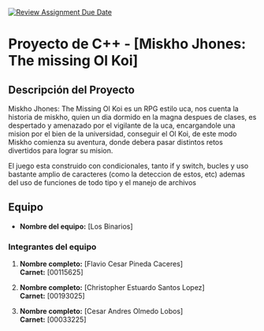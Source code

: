 [![Review Assignment Due Date](https://classroom.github.com/assets/deadline-readme-button-22041afd0340ce965d47ae6ef1cefeee28c7c493a6346c4f15d667ab976d596c.svg)](https://classroom.github.com/a/mi1WNrHU)
# Proyecto de C++ - [Miskho Jhones: The missing Ol Koi]

## Descripción del Proyecto

Miskho Jhones: The Missing Ol Koi es un RPG estilo uca, nos cuenta la historia de miskho, quien un dia dormido en la magna despues
de clases, es despertado y amenazado por el vigilante de la uca, encargandole una mision por el bien de la universidad,
conseguir el Ol Koi, de este modo Miskho comienza su aventura, donde debera pasar distintos retos divertidos para lograr
su mision.

El juego esta construido con condicionales, tanto if y switch, bucles y uso bastante amplio de caracteres (como la deteccion
de estos, etc) ademas del uso de funciones de todo tipo y el manejo de archivos


## Equipo

- **Nombre del equipo:** [Los Binarios]

### Integrantes del equipo

1. **Nombre completo:** [Flavio Cesar Pineda Caceres]  
   **Carnet:** [00115625]

2. **Nombre completo:** [Christopher Estuardo Santos Lopez]  
   **Carnet:** [00193025]

3. **Nombre completo:** [Cesar Andres Olmedo Lobos]  
   **Carnet:** [00033225]




